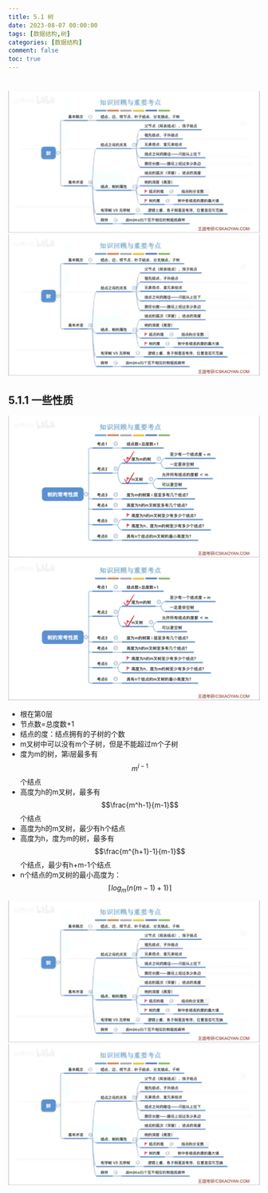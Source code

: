 ```yaml
---
title: 5.1 树
date: 2023-08-07 00:00:00
tags: [数据结构,树]
categories: [数据结构]
comment: false
toc: true
---
```

#
<!--more-->


![](../../../../themes/yilia/source/img/datastruct/5_tree/tree/1.png)
![数据结构](/img/datastruct/5_tree/tree/1.png)
<!--more-->

## 5.1.1 一些性质
![](../../../../themes/yilia/source/img/datastruct/5_tree/tree/3.png)
![数据结构](/img/datastruct/5_tree/tree/3.png)
- 根在第0层
- 节点数=总度数+1
- 结点的度：结点拥有的子树的个数
- m叉树中可以没有m个子树，但是不能超过m个子树
- 度为m的树，第i层最多有$$m^{i-1}$$个结点
- 高度为h的m叉树，最多有$$\frac{m^h-1}{m-1}$$个结点
- 高度为h的m叉树，最少有h个结点
- 高度为h，度为m的树，最多有$$\frac{m^{h+1}-1}{m-1}$$个结点，最少有h+m-1个结点
- n个结点的m叉树的最小高度为：$$\lceil log_m(n(m-1)+1)\rceil$$

![](../../../../themes/yilia/source/img/datastruct/5_tree/tree/1.png)
![数据结构](/img/datastruct/5_tree/tree/1.png)